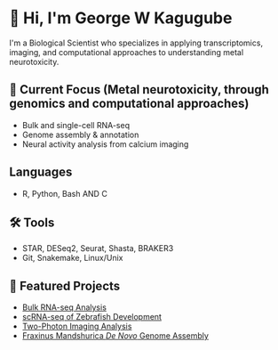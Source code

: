 # 👋 Hi, I'm George W Kagugube

I'm a Biological Scientist who specializes in applying transcriptomics, imaging, and computational approaches to understanding metal neurotoxicity.

## 🔬 Current Focus (Metal neurotoxicity, through genomics and computational approaches)
- Bulk and single-cell RNA-seq
- Genome assembly & annotation
- Neural activity analysis from calcium imaging

## Languages
- R, Python, Bash AND C 

## 🛠 Tools 
- STAR, DESeq2, Seurat, Shasta, BRAKER3
- Git, Snakemake, Linux/Unix

## 📁 Featured Projects
- [Bulk RNA-seq Analysis](https://github.com/GeorgeKagugube/bulk-rnaseq-zebrafish-mouse-human)
- [scRNA-seq of Zebrafish Development](https://github.com/GeorgeKagugube/scRNAseq-zebrafish-development)
- [Two-Photon Imaging Analysis](https://github.com/GeorgeKagugube/two-photon-calcium-zebrafish)
- [Fraxinus Mandshurica _De Novo_ Genome Assembly](https://github.com/GeorgeKagugube/fraxinus-genome-assembly)
